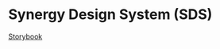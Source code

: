 # Synergy Design System (SDS)

[Storybook](https://wesco-international.github.io/synergy-dna/storybook/)